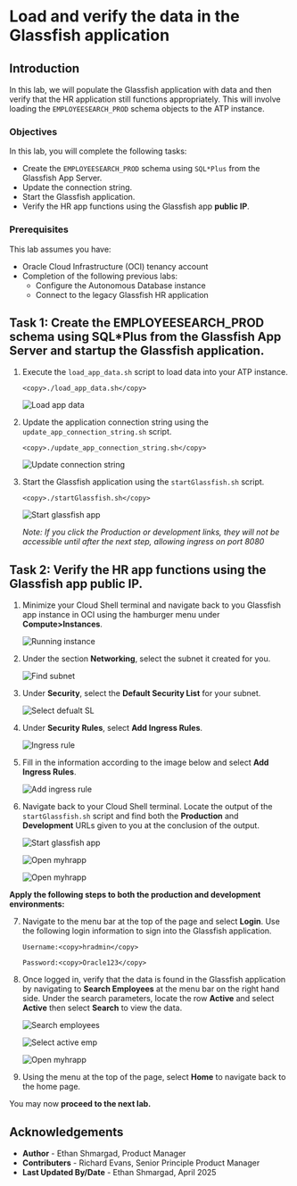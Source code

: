 # Load and verify the data in the Glassfish application

## Introduction

In this lab, we will populate the Glassfish application with data and then verify that the HR application still functions appropriately. This will involve loading the `EMPLOYEESEARCH_PROD` schema objects to the ATP instance.

### Objectives

In this lab, you will complete the following tasks:

- Create the `EMPLOYEESEARCH_PROD` schema using `SQL*Plus` from the Glassfish App Server.
- Update the connection string.
- Start the Glassfish application.
- Verify the HR app functions using the Glassfish app **public IP**.

### Prerequisites

This lab assumes you have:
- Oracle Cloud Infrastructure (OCI) tenancy account
- Completion of the following previous labs: 
    - Configure the Autonomous Database instance
    - Connect to the legacy Glassfish HR application

## Task 1: Create the EMPLOYEESEARCH_PROD schema using SQL*Plus from the Glassfish App Server and startup the Glassfish application.

1. Execute the `load_app_data.sh` script to load data into your ATP instance.

    ```
    <copy>./load_app_data.sh</copy>
    ```

    ![Load app data](images/sla-017.png "Load app data")

2. Update the application connection string using the `update_app_connection_string.sh` script.

    ```
    <copy>./update_app_connection_string.sh</copy>
    ```

    ![Update connection string](images/update-connection-string.png)

3. Start the Glassfish application using the `startGlassfish.sh` script.

    ```
    <copy>./startGlassfish.sh</copy>
    ```

    ![Start glassfish app](images/glassfish-start.png)

    *Note: If you click the Production or development links, they will not be accessible until after the next step, allowing ingress on port 8080*

## Task 2: Verify the HR app functions using the Glassfish app public IP.

1. Minimize your Cloud Shell terminal and navigate back to you Glassfish app instance in OCI using the hamburger menu under **Compute>Instances**.

    ![Running instance](images/sla-015.png "Running instance")

2. Under the section **Networking**, select the subnet it created for you.

    ![Find subnet](images/sla-018.png "Find subnet")

3. Under **Security**, select the **Default Security List** for your subnet.

    ![Select defualt SL](images/sla-019.png "Select security list")

4. Under **Security Rules**, select **Add Ingress Rules**.

    ![Ingress rule](images/sla-020.png "Ingress rules")

5. Fill in the information according to the image below and select **Add Ingress Rules**.

    ![Add ingress rule](images/sla-021.png "Add ingress rule")

6. Navigate back to your Cloud Shell terminal. Locate the output of the `startGlassfish.sh` script and find both the **Production** and **Development** URLs given to you at the conclusion of the output. 

    ![Start glassfish app](images/glassfish-start.png)

    ![Open myhrapp](images/front-page-prod.png)

    ![Open myhrapp](images/front-page-dev.png)

**Apply the following steps to both the production and development environments:**

7. Navigate to the menu bar at the top of the page and select **Login**. Use the following login information to sign into the Glassfish application.

    ```
    Username:<copy>hradmin</copy>
    ```

    ```
    Password:<copy>Oracle123</copy>
    ```

8. Once logged in, verify that the data is found in the Glassfish application by navigating to **Search Employees** at the menu bar on the right hand side. Under the search parameters, locate the row **Active** and select **Active** then select **Search** to view the data.

    ![Search employees](images/search-emp.png)

    ![Select active emp](images/select-active.png)

    ![Open myhrapp](images/verify-data.png)

9. Using the menu at the top of the page, select **Home** to navigate back to the home page.

You may now **proceed to the next lab.**

## Acknowledgements

- **Author** - Ethan Shmargad, Product Manager
- **Contributers** - Richard Evans, Senior Principle Product Manager
- **Last Updated By/Date** - Ethan Shmargad, April 2025
